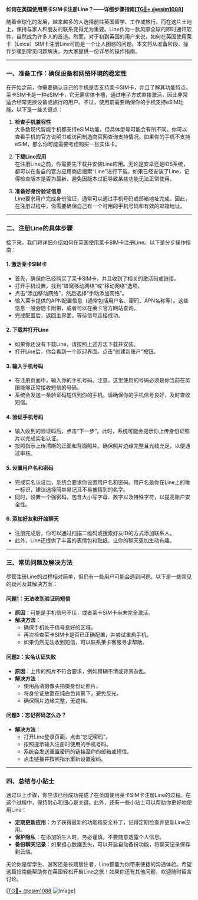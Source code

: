 **如何在英国使用莱卡SIM卡注册Line？——详细步骤指南[[TG💪+ @esim1088](https://t.me/s/esim1088)]**

随着全球化的发展，越来越多的人选择前往英国留学、工作或旅行。而在这片土地上，保持与家人和朋友的联系变得尤为重要。Line作为一款风靡全球的即时通讯软件，自然成为许多人的首选。然而，对于初到英国的用户来说，如何在英国使用莱卡（Leica）SIM卡注册Line可能是一个让人困惑的问题。本文将从准备阶段、操作步骤到常见问题解决，为大家提供一份详尽的操作指南。

---

### **一、准备工作：确保设备和网络环境的稳定性**

在开始之前，你需要确认自己的手机是否支持莱卡SIM卡，并且了解其功能特点。莱卡SIM卡是一种eSIM卡，它无需实体卡槽，通过电子方式直接激活，因此非常适合经常更换设备或旅行的用户。不过，使用前需要确保你的手机支持eSIM功能。以下是一些关键点：

1. **检查手机兼容性**  
   大多数现代智能手机都支持eSIM功能，但具体型号可能会有所不同。你可以查看手机的官方说明书或访问制造商官网查询支持情况。如果你的手机不支持eSIM，那么你可能需要考虑购买一张实体卡。

2. **下载Line应用**  
   在注册Line之前，你需要先下载并安装Line应用。无论是安卓还是iOS系统，都可以在各自的官方应用商店搜索“Line”进行下载。如果已经安装了Line，记得检查版本是否为最新，避免因版本过旧导致某些功能无法正常使用。

3. **准备好身份验证信息**  
   Line要求用户完成身份验证，通常可以通过手机号码或邮箱地址完成。因此，在注册过程中，你需要确保自己有一个可用的手机号码和有效的邮箱地址。

---

### **二、注册Line的具体步骤**

接下来，我们将详细介绍如何在英国使用莱卡SIM卡注册Line。以下是分步操作指南：

#### **1. 激活莱卡SIM卡**
   - 首先，确保你已经购买了莱卡SIM卡，并且收到了相关的激活码或链接。
   - 打开手机设置，找到“蜂窝移动网络”或“移动网络”选项。
   - 点击“添加移动网络”，然后选择“手动添加网络”。
   - 输入莱卡提供的APN配置信息（通常包括用户名、密码、APN名称等）。这些信息一般会随卡附带，或者可以在莱卡官方网站查询。
   - 完成配置后，返回主界面，等待信号连接成功。

#### **2. 下载并打开Line**
   - 如果你还没有下载Line，请按照上述方法下载并安装。
   - 打开Line后，你会看到一个欢迎界面。点击“创建新账户”按钮。

#### **3. 输入手机号码**
   - 在注册页面中，输入你的手机号码。注意，这里使用的号码必须是你当前在英国能够正常接收短信的号码。
   - 系统会发送一条验证码短信到你的手机。请确保你的手机信号良好，及时查收短信。

#### **4. 验证手机号码**
   - 输入收到的验证码后，点击“下一步”。此时，系统可能会提示你上传身份证照片以完成实名认证。
   - 按照指示上传清晰的正面和背面照片。确保照片边缘完整且光线充足，以便通过审核。

#### **5. 设置用户名和密码**
   - 完成实名认证后，系统会要求你设置用户名和密码。用户名是你在Line上的唯一标识，建议选择简单易记且不易被猜到的名字。
   - 同时，设置一个强密码，包含大小写字母、数字以及特殊字符，以提高账户安全性。

#### **6. 添加好友和开始聊天**
   - 注册完成后，你可以通过扫描二维码或搜索好友ID的方式添加联系人。
   - 此外，Line还提供了丰富的表情包和贴纸，让你的聊天更加生动有趣。

---

### **三、常见问题及解决方法**

尽管注册Line的过程相对简单，但仍有一些用户可能会遇到问题。以下是一些常见的疑问及其解决方案：

#### **问题1：无法收到验证码短信**
   - **原因**：可能是手机信号不佳，或者莱卡SIM卡尚未完全激活。
   - **解决方法**：
     - 确保手机处于信号良好的区域。
     - 再次检查莱卡SIM卡是否已正确配置，并尝试重启手机。
     - 如果仍然无法收到短信，可以联系莱卡客服寻求帮助。

#### **问题2：实名认证失败**
   - **原因**：上传的照片不符合要求，例如模糊不清或背景杂乱。
   - **解决方法**：
     - 使用高清摄像头拍摄身份证照片。
     - 将身份证放置在纯白色背景下，避免反光。
     - 确保照片边缘完整，无遮挡。

#### **问题3：忘记密码怎么办？**
   - **解决方法**：
     - 打开Line登录页面，点击“忘记密码”。
     - 按照提示输入注册时使用的手机号码。
     - 系统会发送重置密码的链接至你的邮箱或短信。
     - 点击链接并按照指示重新设置密码。

---

### **四、总结与小贴士**

通过以上步骤，你应该已经成功完成了在英国使用莱卡SIM卡注册Line的过程。在这个过程中，保持耐心和细心是关键。此外，还有一些小贴士可以帮助你更好地使用Line：

- **定期更新应用**：为了获得最新的功能和安全补丁，记得定期检查并更新Line应用。
- **保护隐私**：在添加陌生人时，务必谨慎，不要随意透露个人信息。
- **备份聊天记录**：如果担心数据丢失，可以开启自动备份功能，将聊天记录保存到云端。

无论你是留学生、游客还是长期居住者，Line都能为你带来便捷的沟通体验。希望这篇指南能帮助你在英国轻松开启Line之旅！如果你还有其他问题，欢迎随时留言讨论。

[[TG💪+ @esim1088](https://t.me/s/esim1088) ![Image](https://i.postimg.cc/4NQfJmqS/Snipaste-2025-05-13-00-14-12.png)]